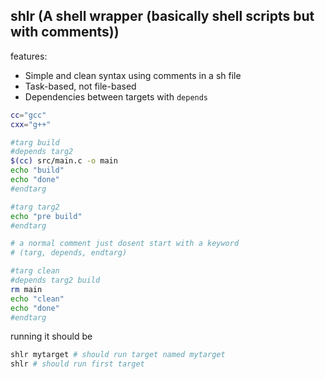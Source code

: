 ## shlr (A shell wrapper (basically shell scripts but with comments))

features:
 - Simple and clean syntax using comments in a sh file
 - Task-based, not file-based
 - Dependencies between targets with `depends`

```bash
cc="gcc"
cxx="g++"

#targ build
#depends targ2
$(cc) src/main.c -o main
echo "build"
echo "done"
#endtarg

#targ targ2
echo "pre build"
#endtarg

# a normal comment just dosent start with a keyword
# (targ, depends, endtarg)

#targ clean
#depends targ2 build
rm main
echo "clean"
echo "done"
#endtarg
```

running it should be
```sh
shlr mytarget # should run target named mytarget 
shlr # should run first target
```
